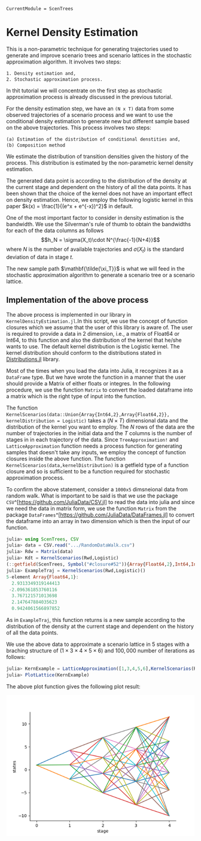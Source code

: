 ```@meta
CurrentModule = ScenTrees
```

# Kernel Density Estimation

This is a non-parametric technique for generating trajectories used to generate and improve scenario trees and scenario lattices in the stochastic approximation algorithm. It involves two steps:

    1. Density estimation and,
    2. Stochastic approximation process.

In thit tutorial we will concentrate on the first step as stochastic approximation process is already discussed in the previous tutorial. 

For the density estimation step, we have an `(N x T)` data from some observed trajectories of a scenario process and we want to use the conditional density estimation to generate new but different sample based on the above trajectories. This process involves two steps:

    (a) Estimation of the distribution of conditional denstities and,
    (b) Composition method

We estimate the distribution of transition densities given the history of the process. This distribution is estimated by the non-parametric kernel density estimation. 

The generated data point is according to the distribution of the density at the current stage and dependent on the history of all the data points. It has been shown that the choice of the kernel does not have an important effect on density estimation. Hence, we employ the following logistic kernel in this paper $k(x) = \frac{1}{(e^x + e^{-x})^2}$ in default.

One of the most important factor to consider in density estimation is the bandwidth. We use the Silverman's rule of thumb to obtain the bandwidths for each of the data columns as follows 
$$h_N = \sigma(X_t)\cdot N^{\frac{-1}{N+4}}$$
where $N$ is the number of available trajectories and $\sigma(X_t)$ is the standard deviation of data in stage $t$.

The new sample path $\mathbf{\tilde{\xi_T}}$ is what we will feed in the stochastic approximation algorithm to generate a scenario tree or a scenario lattice.

## Implementation of the above process

The above process is implemented in our library in `KernelDensityEstimation.jl`.In this script, we use the concept of function closures which we assume that the user of this library is aware of. The user is required to provide a data in 2 dimension, i.e., a matrix of Float64 or Int64, to this function and also the distribution of the kernel that he/she wants to use. The default kernel distribution is the Logistic kernel. The kernel distribution should conform to the distributions stated in [Distributions.jl](https://github.com/JuliaStats/Distributions.jl) library. 

Most of the times when you load the data into Julia, it recognizes it as a `DataFrame` type. But we have wrote the function in a manner that the user should provide a Matrix of either floats or integres. In the following procedure, we use the function `Matrix` to convert the loaded dataframe into a matrix which is the right type of input into the function.

The function `KernelScenarios(data::Union{Array{Int64,2},Array{Float64,2}}, kernelDistribution = Logistic)` takes a $(N \times T)$ dimensional data and the distribution of the kernel you want to employ. The $N$ rows of the data are the number of trajectories in the initial data and the $T$ columns is the number of stages in in each trajectory of the data. Since `TreeApproximation!` and `LatticeApproximation` function needs a process function for generating samples that doesn't take any inputs, we employ the concept of function closures inside the above function. The function `KernelScenarios(data,kernelDistribution)` is a getfield type of a function closure and so is sufficient to be a function required for stochastic approximation process.

To confirm the above statement, consider a `1000x5` dimsneional data from random walk. What is important to be said is that we use the package `CSV`^[https://github.com/JuliaData/CSV.jl] to read the data into julia and since we need the data in matrix form, we use the function `Matrix` from the package `DataFrames`^[https://github.com/JuliaData/DataFrames.jl] to convert the dataframe into an array in two dimension which is then the input of our function.

```julia
julia> using ScenTrees, CSV
julia> data = CSV.read(".../RandomDataWalk.csv")
julia> Rdw = Matrix(data)
julia> Kdt = KernelScenarios(Rwd,Logistic)
(::getfield(ScenTrees, Symbol("#closure#52")){Array{Float64,2},Int64,Int64,Array{Float64,1},Array{Float64,1},Array{Float64,1}}) (generic function with 1 method)
julia> ExampleTraj = KernelScenarios(Rwd,Logistic)()
5-element Array{Float64,1}:
  2.9313349319144413
 -2.096361853760116 
  3.767121571013698 
  2.147647884035623 
  0.9424061566897852
```

As in `ExampleTraj`, this function returns is a new sample according to the distribution of the density at the current stage and dependent on the history of all the data points. 

We use the above data to approximate a scenario lattice in 5 stages with a braching structure of $(1\times 3\times 4\times 5\times6)$  and $100,000$ number of iterations as follows:

```julia
julia> KernExample = LatticeApproximation([1,3,4,5,6],KernelScenarios(Rwd,Logistic),100000);
julia> PlotLattice(KernExample)
```

The above plot function gives the following plot result:

![Scenario Lattice From Kernel Trajectories](../assets/KernLattice.png)

